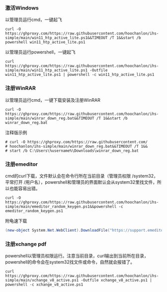 ### 激活Windows

以管理员运行cmd，一键起飞

```
curl -O https://ghproxy.com/https://raw.githubusercontent.com/hoochanlon/ihs-simple/main/win11_htp_active_lite.ps1&&TIMEOUT /T 1&&start /b powershell win11_htp_active_lite.ps1
```

以管理员运行powershell，一键起飞

```
curl https://ghproxy.com/https://raw.githubusercontent.com/hoochanlon/ihs-simple/main/win11_htp_active_lite.ps1 -Outfile win11_htp_active_lite.ps1 | powershell -c win11_htp_active_lite.ps1
```

### 注册WinRAR

以管理员运行cmd，一键下载安装及注册WinRAR

```batch
curl -O https://ghproxy.com/https://raw.githubusercontent.com/hoochanlon/ihs-simple/main/winrar_down_reg.bat&&TIMEOUT /T 1&&start /b winrar_down_reg.bat
```

注释版示例

```
# curl -O https://ghproxy.com/https://raw.githubusercontent.com/
# hoochanlon/ihs-simple/main/winrar_down_reg.bat&&TIMEOUT /T 1&&
# start /b C:\Users\%username%\Downloads\winrar_down_reg.bat
```


### 注册emeditor

cmd的curl下载，文件默认会在命令行所在当前目录（管理员权限 /system32，平常打开 /用户名），powershell和管理员的界面默认会从system32里找文件，所以也能容易出错。

```
curl -O https://ghproxy.com/https://raw.githubusercontent.com/hoochanlon/ihs-simple/main/emeditor_random_keygen.ps1&&powershell -c emeditor_random_keygen.ps1
```

附龟速下载

```powershell
(new-object System.Net.WebClient).DownloadFile("https://support.emeditor.com/en/downloads/latest/installer/64","c:/editor.exe")
```


### 注册xchange pdf

powershell以管理员权限运行。注意当前目录，curl输出到当前所在目录，powershell的命令会在system32找文件或命令，自然就会报错了。

```
curl https://ghproxy.com/https://raw.githubusercontent.com/hoochanlon/ihs-simple/main/xchange_v8_active.ps1 -Outfile xchange_v8_active.ps1 | powershell -c xchange_v8_active.ps1
```
